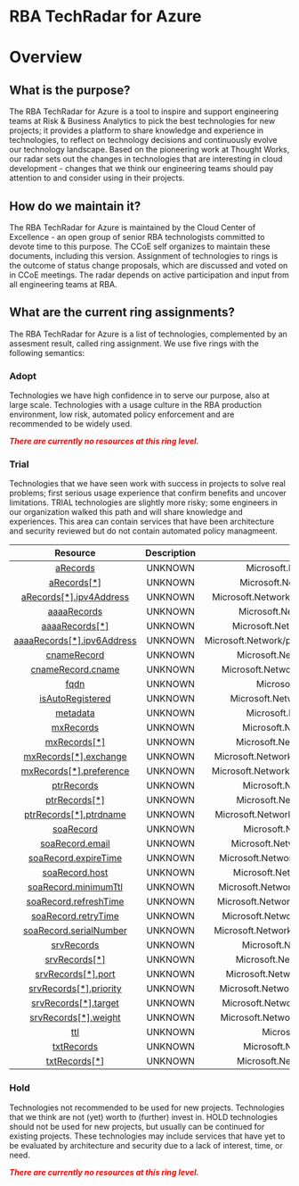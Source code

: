 
RBA TechRadar for Azure
=======================

# Overview

## What is the purpose?


The RBA TechRadar for Azure is a tool to inspire and support engineering teams at Risk & Business Analytics to pick the best technologies for new projects; it provides a platform to share knowledge and experience in technologies, to reflect on technology decisions and continuously evolve our technology landscape.  Based on the pioneering work at Thought Works, our radar sets out the changes in technologies that are interesting in cloud development - changes that we think our engineering teams should pay attention to and consider using in their projects.
## How do we maintain it?


The RBA TechRadar for Azure is maintained by the Cloud Center of Excellence - an open group of senior RBA technologists committed to devote time to this purpose.  The CCoE self organizes to maintain these documents, including this version.  Assignment of technologies to rings is the outcome of status change proposals, which are discussed and voted on in CCoE meetings.  The radar depends on active participation and input from all engineering teams at RBA.
## What are the current ring assignments?


The RBA TechRadar for Azure is a list of technologies, complemented by an assesment result, called ring assignment.  We use five rings with the following semantics:
### Adopt


Technologies we have high confidence in to serve our purpose, also at large scale.  Technologies with a usage culture in the RBA production environment, low risk, automated policy enforcement and are recommended to be widely used.  
  
***<font color="red"> There are currently no resources at this ring level. </font>***
### Trial


Technologies that we have seen work with success in projects to solve real problems;  first serious usage experience that confirm benefits and uncover limitations.  TRIAL technologies are slightly more risky; some engineers in our organization walked this path and will share knowledge and experiences.  This area can contain services that have been architecture and security reviewed but do not contain automated policy managmeent.  

|Resource|Description|Path|Status|
| :---: | :---: | :---: | :---: |
|[aRecords](https://github.com/openrba/python-azure-techradar/blob/master/Microsoft.Network/privateDnsZones/PTR/aRecords/README.md)|UNKNOWN|Microsoft.Network/privateDnsZones/PTR/aRecords|TRIAL|
|[aRecords[*]](https://github.com/openrba/python-azure-techradar/blob/master/Microsoft.Network/privateDnsZones/PTR/aRecords[*]/README.md)|UNKNOWN|Microsoft.Network/privateDnsZones/PTR/aRecords[*]|TRIAL|
|[aRecords[*].ipv4Address](https://github.com/openrba/python-azure-techradar/blob/master/Microsoft.Network/privateDnsZones/PTR/aRecords[*].ipv4Address/README.md)|UNKNOWN|Microsoft.Network/privateDnsZones/PTR/aRecords[*].ipv4Address|TRIAL|
|[aaaaRecords](https://github.com/openrba/python-azure-techradar/blob/master/Microsoft.Network/privateDnsZones/PTR/aaaaRecords/README.md)|UNKNOWN|Microsoft.Network/privateDnsZones/PTR/aaaaRecords|TRIAL|
|[aaaaRecords[*]](https://github.com/openrba/python-azure-techradar/blob/master/Microsoft.Network/privateDnsZones/PTR/aaaaRecords[*]/README.md)|UNKNOWN|Microsoft.Network/privateDnsZones/PTR/aaaaRecords[*]|TRIAL|
|[aaaaRecords[*].ipv6Address](https://github.com/openrba/python-azure-techradar/blob/master/Microsoft.Network/privateDnsZones/PTR/aaaaRecords[*].ipv6Address/README.md)|UNKNOWN|Microsoft.Network/privateDnsZones/PTR/aaaaRecords[*].ipv6Address|TRIAL|
|[cnameRecord](https://github.com/openrba/python-azure-techradar/blob/master/Microsoft.Network/privateDnsZones/PTR/cnameRecord/README.md)|UNKNOWN|Microsoft.Network/privateDnsZones/PTR/cnameRecord|TRIAL|
|[cnameRecord.cname](https://github.com/openrba/python-azure-techradar/blob/master/Microsoft.Network/privateDnsZones/PTR/cnameRecord.cname/README.md)|UNKNOWN|Microsoft.Network/privateDnsZones/PTR/cnameRecord.cname|TRIAL|
|[fqdn](https://github.com/openrba/python-azure-techradar/blob/master/Microsoft.Network/privateDnsZones/PTR/fqdn/README.md)|UNKNOWN|Microsoft.Network/privateDnsZones/PTR/fqdn|TRIAL|
|[isAutoRegistered](https://github.com/openrba/python-azure-techradar/blob/master/Microsoft.Network/privateDnsZones/PTR/isAutoRegistered/README.md)|UNKNOWN|Microsoft.Network/privateDnsZones/PTR/isAutoRegistered|TRIAL|
|[metadata](https://github.com/openrba/python-azure-techradar/blob/master/Microsoft.Network/privateDnsZones/PTR/metadata/README.md)|UNKNOWN|Microsoft.Network/privateDnsZones/PTR/metadata|TRIAL|
|[mxRecords](https://github.com/openrba/python-azure-techradar/blob/master/Microsoft.Network/privateDnsZones/PTR/mxRecords/README.md)|UNKNOWN|Microsoft.Network/privateDnsZones/PTR/mxRecords|TRIAL|
|[mxRecords[*]](https://github.com/openrba/python-azure-techradar/blob/master/Microsoft.Network/privateDnsZones/PTR/mxRecords[*]/README.md)|UNKNOWN|Microsoft.Network/privateDnsZones/PTR/mxRecords[*]|TRIAL|
|[mxRecords[*].exchange](https://github.com/openrba/python-azure-techradar/blob/master/Microsoft.Network/privateDnsZones/PTR/mxRecords[*].exchange/README.md)|UNKNOWN|Microsoft.Network/privateDnsZones/PTR/mxRecords[*].exchange|TRIAL|
|[mxRecords[*].preference](https://github.com/openrba/python-azure-techradar/blob/master/Microsoft.Network/privateDnsZones/PTR/mxRecords[*].preference/README.md)|UNKNOWN|Microsoft.Network/privateDnsZones/PTR/mxRecords[*].preference|TRIAL|
|[ptrRecords](https://github.com/openrba/python-azure-techradar/blob/master/Microsoft.Network/privateDnsZones/PTR/ptrRecords/README.md)|UNKNOWN|Microsoft.Network/privateDnsZones/PTR/ptrRecords|TRIAL|
|[ptrRecords[*]](https://github.com/openrba/python-azure-techradar/blob/master/Microsoft.Network/privateDnsZones/PTR/ptrRecords[*]/README.md)|UNKNOWN|Microsoft.Network/privateDnsZones/PTR/ptrRecords[*]|TRIAL|
|[ptrRecords[*].ptrdname](https://github.com/openrba/python-azure-techradar/blob/master/Microsoft.Network/privateDnsZones/PTR/ptrRecords[*].ptrdname/README.md)|UNKNOWN|Microsoft.Network/privateDnsZones/PTR/ptrRecords[*].ptrdname|TRIAL|
|[soaRecord](https://github.com/openrba/python-azure-techradar/blob/master/Microsoft.Network/privateDnsZones/PTR/soaRecord/README.md)|UNKNOWN|Microsoft.Network/privateDnsZones/PTR/soaRecord|TRIAL|
|[soaRecord.email](https://github.com/openrba/python-azure-techradar/blob/master/Microsoft.Network/privateDnsZones/PTR/soaRecord.email/README.md)|UNKNOWN|Microsoft.Network/privateDnsZones/PTR/soaRecord.email|TRIAL|
|[soaRecord.expireTime](https://github.com/openrba/python-azure-techradar/blob/master/Microsoft.Network/privateDnsZones/PTR/soaRecord.expireTime/README.md)|UNKNOWN|Microsoft.Network/privateDnsZones/PTR/soaRecord.expireTime|TRIAL|
|[soaRecord.host](https://github.com/openrba/python-azure-techradar/blob/master/Microsoft.Network/privateDnsZones/PTR/soaRecord.host/README.md)|UNKNOWN|Microsoft.Network/privateDnsZones/PTR/soaRecord.host|TRIAL|
|[soaRecord.minimumTtl](https://github.com/openrba/python-azure-techradar/blob/master/Microsoft.Network/privateDnsZones/PTR/soaRecord.minimumTtl/README.md)|UNKNOWN|Microsoft.Network/privateDnsZones/PTR/soaRecord.minimumTtl|TRIAL|
|[soaRecord.refreshTime](https://github.com/openrba/python-azure-techradar/blob/master/Microsoft.Network/privateDnsZones/PTR/soaRecord.refreshTime/README.md)|UNKNOWN|Microsoft.Network/privateDnsZones/PTR/soaRecord.refreshTime|TRIAL|
|[soaRecord.retryTime](https://github.com/openrba/python-azure-techradar/blob/master/Microsoft.Network/privateDnsZones/PTR/soaRecord.retryTime/README.md)|UNKNOWN|Microsoft.Network/privateDnsZones/PTR/soaRecord.retryTime|TRIAL|
|[soaRecord.serialNumber](https://github.com/openrba/python-azure-techradar/blob/master/Microsoft.Network/privateDnsZones/PTR/soaRecord.serialNumber/README.md)|UNKNOWN|Microsoft.Network/privateDnsZones/PTR/soaRecord.serialNumber|TRIAL|
|[srvRecords](https://github.com/openrba/python-azure-techradar/blob/master/Microsoft.Network/privateDnsZones/PTR/srvRecords/README.md)|UNKNOWN|Microsoft.Network/privateDnsZones/PTR/srvRecords|TRIAL|
|[srvRecords[*]](https://github.com/openrba/python-azure-techradar/blob/master/Microsoft.Network/privateDnsZones/PTR/srvRecords[*]/README.md)|UNKNOWN|Microsoft.Network/privateDnsZones/PTR/srvRecords[*]|TRIAL|
|[srvRecords[*].port](https://github.com/openrba/python-azure-techradar/blob/master/Microsoft.Network/privateDnsZones/PTR/srvRecords[*].port/README.md)|UNKNOWN|Microsoft.Network/privateDnsZones/PTR/srvRecords[*].port|TRIAL|
|[srvRecords[*].priority](https://github.com/openrba/python-azure-techradar/blob/master/Microsoft.Network/privateDnsZones/PTR/srvRecords[*].priority/README.md)|UNKNOWN|Microsoft.Network/privateDnsZones/PTR/srvRecords[*].priority|TRIAL|
|[srvRecords[*].target](https://github.com/openrba/python-azure-techradar/blob/master/Microsoft.Network/privateDnsZones/PTR/srvRecords[*].target/README.md)|UNKNOWN|Microsoft.Network/privateDnsZones/PTR/srvRecords[*].target|TRIAL|
|[srvRecords[*].weight](https://github.com/openrba/python-azure-techradar/blob/master/Microsoft.Network/privateDnsZones/PTR/srvRecords[*].weight/README.md)|UNKNOWN|Microsoft.Network/privateDnsZones/PTR/srvRecords[*].weight|TRIAL|
|[ttl](https://github.com/openrba/python-azure-techradar/blob/master/Microsoft.Network/privateDnsZones/PTR/ttl/README.md)|UNKNOWN|Microsoft.Network/privateDnsZones/PTR/ttl|TRIAL|
|[txtRecords](https://github.com/openrba/python-azure-techradar/blob/master/Microsoft.Network/privateDnsZones/PTR/txtRecords/README.md)|UNKNOWN|Microsoft.Network/privateDnsZones/PTR/txtRecords|TRIAL|
|[txtRecords[*]](https://github.com/openrba/python-azure-techradar/blob/master/Microsoft.Network/privateDnsZones/PTR/txtRecords[*]/README.md)|UNKNOWN|Microsoft.Network/privateDnsZones/PTR/txtRecords[*]|TRIAL|

### Hold


Technologies not recommended to be used for new projects. Technologies that we think are not (yet) worth to (further) invest in.  HOLD technologies should not be used for new projects, but usually can be continued for existing projects.  These technologies may include services that have yet to be evaluated by architecture and security due to a lack of interest, time, or need.  
  
***<font color="red"> There are currently no resources at this ring level. </font>***